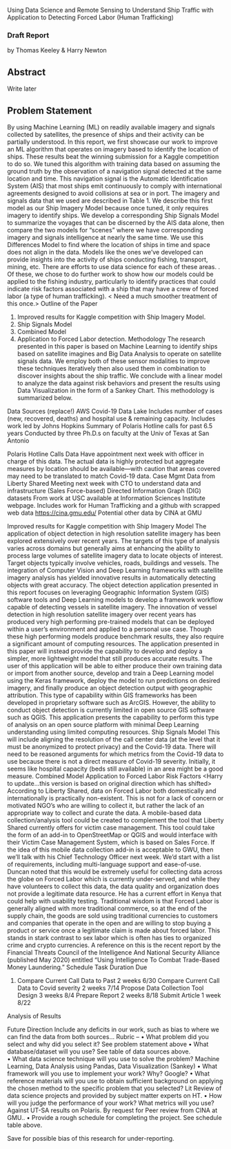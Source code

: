 Using Data Science and Remote Sensing to Understand Ship Traffic
with Application to Detecting Forced Labor (Human Trafficking) 
 
### Draft Report
by 
Thomas Keeley & Harry Newton
 
## Abstract
Write later

## Problem Statement
By using Machine Learning (ML) on readily available imagery and signals collected by satellites, the presence of ships and their activity can be partially understood.  In this report, we first showcase our work to improve an ML algorithm that operates on imagery based to identify the location of ships.  These results beat the winning submission for a Kaggle competition to do so.  We tuned this algorithm with training data based on assuming the ground truth by the observation of a navigation signal detected at the same location and time.  This navigation signal is the Automatic Identification System (AIS) that most ships emit continuously to comply with international agreements designed to avoid collisions at sea or in port.  The imagery and signals data that we used are described in Table 1.  We describe this first model as our Ship Imagery Model because once tuned, it only requires imagery to identify ships. 
We develop a corresponding Ship Signals Model to summarize the voyages that can be discerned by the AIS data alone, then compare the two models for “scenes” where we have corresponding imagery and signals intelligence at nearly the same time.  We use this Differences Model to find where the location of ships in time and space does not align in the data.
Models like the ones we’ve developed can provide insights into the activity of ships conducting fishing, transport, mining, etc.  There are efforts to use data science for each of these areas.  <Need to refer to lit review to back this up or avoid the statement>.   Of these, we chose to do further work to show how our models could be applied to the fishing industry, particularly to identify practices that could indicate risk factors associated with a ship that may have a crew of forced labor (a type of human trafficking). < Need a much smoother treatment of this once.>
Outline of the Paper
1.	Improved results for Kaggle competition with Ship Imagery Model.  
2.	Ship Signals Model 
3.	Combined Model
4.	Application to Forced Labor detection. 
Methodology
The research presented in this paper is based on Machine Learning to identify ships based on satellite imagines and Big Data Analysis to operate on satellite signals data.  We employ both of these sensor modalities to improve these techniques iteratively then also used them in combination to discover insights about the ship traffic.  We conclude with a linear model to analyze the data against risk behaviors and present the results using Data Visualization in the form of a Sankey Chart.  This methodology is summarized below. 



Data Sources (replace!)
AWS Covid-19 Data Lake	Includes number of cases (new, recovered, deaths) and hospital use & remaining capacity.  Includes work led by Johns Hopkins
Summary of Polaris Hotline calls for past 6.5 years	Conducted by three Ph.D.s on faculty at the Univ of Texas at San Antonio

Polaris Hotline Calls Data	Have appointment next week with officer in charge of this data.  The actual data is highly protected but aggregate measures by location should be available—with caution that areas covered may need to be translated to match Covid-19 data.
Case Mgmt Data from Liberty Shared	Meeting next week with CTO to understand data and infrastructure (Sales Force-based)
Directed Information Graph (DIG) datasets	From work at USC available at Information Sciences Institute webpage.  Includes work for Human Trafficking and a github with scrapped web data 
https://cina.gmu.edu/
Potential other data by CINA at GMU
	

Improved results for Kaggle competition with Ship Imagery Model 
The application of object detection in high resolution satellite imagery has been explored extensively over recent years. The targets of this type of analysis varies across domains but generally aims at enhancing the ability to process large volumes of satellite imagery data to locate objects of interest. Target objects typically involve vehicles, roads, buildings and vessels. The integration of Computer Vision and Deep Learning frameworks with satellite imagery analysis has yielded innovative results in automatically detecting objects with great accuracy. The object detection application presented in this report focuses on leveraging Geographic Information System (GIS) software tools and Deep Learning models to develop a framework workflow capable of detecting vessels in satellite imagery. 
The innovation of vessel detection in high resolution satellite imagery over recent years has produced very high performing pre-trained models that can be deployed within a user’s environment and applied to a personal use case. Though these high performing models produce benchmark results, they also require a significant amount of computing resources. The application presented in this paper will instead provide the capability to develop and deploy a simpler, more lightweight model that still produces accurate results. The user of this application will be able to either produce their own training data or import from another source, develop and train a Deep Learning model using the Keras framework, deploy the model to run predictions on desired imagery, and finally produce an object detection output with geographic attribution. This type of capability within GIS frameworks has been developed in proprietary software such as ArcGIS. However, the ability to conduct object detection is currently limited in open source GIS software such as QGIS. This application presents the capability to perform this type of analysis on an open source platform with minimal Deep Learning understanding using limited computing resources.
Ship Signals Model
This will include aligning the resolution of the call center data (at the level that it must be anonymized to protect privacy) and the Covid-19 data.  There will need to be reasoned arguments for which metrics from the Covid-19 data to use because there is not a direct measure of Covid-19 severity.  Initially, it seems like hospital capacity (beds still available) in an area might be a good measure. 
Combined Model
<add later>
Application to Forced Labor Risk Factors
<Harry to update…this version is based on original direction which has shifted>
According to Liberty Shared, data on Forced Labor both domestically and internationally is practically non-existent.  This is not for a lack of concern or motivated NGO’s who are willing to collect it, but rather the lack of an appropriate way to collect and curate the data.  A mobile-based data collection/analysis tool could be created to complement the tool that Liberty Shared currently offers for victim case management. This tool could take the form of an add-in to OpenStreetMap or QGIS and would interface with their Victim Case Management System, which is based on Sales Force.  If the idea of this mobile data collection add-in is acceptable to GWU, then we’ll talk with his Chief Technology Officer next week.  We’d start with a list of requirements, including multi-language support and ease-of-use.  Duncan noted that this would be extremely useful for collecting data across the globe on Forced Labor which is currently under-served, and while they have volunteers to collect this data, the data quality and organization does not provide a legitimate data resource.  He has a current effort in Kenya that could help with usability testing. 
Traditional wisdom is that Forced Labor is generally aligned with more traditional commerce, so at the end of the supply chain, the goods are sold using traditional currencies to customers and companies that operate in the open and are willing to stop buying a product or service once a legitimate claim is made about forced labor.  This stands in stark contrast to sex labor which is often has ties to organized crime and crypto currencies.  A reference on this is the recent report by the Financial Threats Council of the Intelligence And National Security Alliance (published May 2020) entitled “Using Intelligence To Combat Trade-Based Money Laundering.”
Schedule
Task	Duration	Due
1.	Compare Current Call Data to Past 	2 weeks	6/30
Compare Current Call Data to Covid severity	2 weeks	7/14
Propose Data Collection Tool Design	3 weeks	8/4
Prepare Report	2 weeks	8/18
Submit Article	1 week	8/22

Analysis of Results

	
	
	
	
	

Future Direction
Include any deficits in our work, such as bias to where we can find the data from both sources…
Rubric – <This was for the proposal.  Replace with one for Final Report>
• What problem did you select and why did you select it?	See problem statement above
• What database/dataset will you use?	See table of data sources above.  
• What data science technique will you use to solve the problem?	Machine Learning, Data Analysis using Pandas, Data Visualization (Sankey)
• What framework will you use to implement your work? Why?	Google?
• What reference materials will you use to obtain sufficient background on applying the chosen method to the specific problem that you selected?	Lit Review of data science projects and provided by subject matter experts on HT.
• How will you judge the performance of your work? What metrics will you use?	Against UT-SA results on Polaris. By request for Peer review from CINA at GMU..
• Provide a rough schedule for completing the project.	See schedule table above. 

Save for possible bias of this research for under-reporting.
